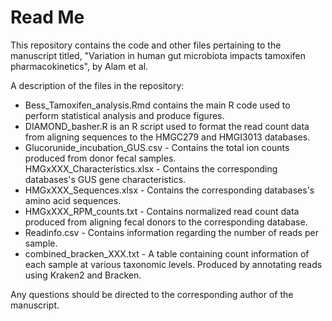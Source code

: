 # Read Me
This repository contains the code and other files pertaining to the manuscript titled, "Variation in human gut microbiota impacts tamoxifen pharmacokinetics", by Alam et al.  

A description of the files in the repository:  
* Bess_Tamoxifen_analysis.Rmd contains the main R code used to perform statistical analysis and produce figures.  
* DIAMOND_basher.R is an R script used to format the read count data from aligning sequences to the HMGC279 and HMGI3013 databases.  
* Glucorunide_incubation_GUS.csv - Contains the total ion counts produced from donor fecal samples.  
HMGxXXX_Characteristics.xlsx - Contains the corresponding databases's GUS gene characteristics.  
* HMGxXXX_Sequences.xlsx - Contains the corresponding databases's amino acid sequences.  
* HMGxXXX_RPM_counts.txt - Contains normalized read count data produced from aligning fecal donors to the corresponding database.  
* Readinfo.csv - Contains information regarding the number of reads per sample.  
* combined_bracken_XXX.txt - A table containing count information of each sample at various taxonomic levels. Produced by annotating reads using Kraken2 and Bracken.  

Any questions should be directed to the corresponding author of the manuscript.  